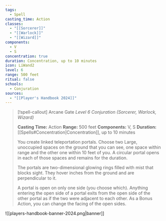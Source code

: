```yaml
---
tags:
  - Spell
casting_time: Action
classes:
  - "[[Sorcerer]]"
  - "[[Warlock]]"
  - "[[Wizard]]"
components:
  - V
  - S
concentration: true
duration: Concentration, up to 10 minutes
icon: LiWand2
level: 6
range: 500 feet
ritual: false
schools:
  - Conjuration
sources: 
  - "[[Player's Handbook 2024]]"
---
```

>[!spell-callout] Arcane Gate
>_Level 6 Conjuration (Sorcerer, Warlock, Wizard)_
>
>**Casting Time:** Action
>**Range:** 500 feet
>**Components:** V, S
>**Duration:** [[Spells#Concentration\|Concentration]], up to 10 minutes
>
>You create linked teleportation portals. Choose two Large, unoccupied spaces on the ground that you can see, one space within range and the other one within 10 feet of you. A circular portal opens in each of those spaces and remains for the duration.
>
>The portals are two-dimensional glowing rings filled with mist that blocks sight. They hover inches from the ground and are perpendicular to it.
>
>A portal is open on only one side (you choose which). Anything entering the open side of a portal exits from the open side of the other portal as if the two were adjacent to each other. As a Bonus Action, you can change the facing of the open sides.


![[players-handbook-banner-2024.png|banner]]
